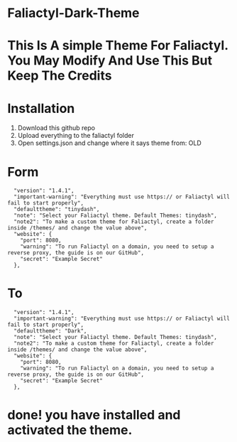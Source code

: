 # Faliactyl-Dark-Theme

# This Is A simple Theme For Faliactyl. You May Modify And Use This But Keep The Credits

# Installation

1. Download this github repo
2. Upload everything to the faliactyl folder
3. Open settings.json and change where it says theme from: OLD
 
# Form

```{
  "version": "1.4.1",
  "important-warning": "Everything must use https:// or Faliactyl will fail to start properly",
  "defaulttheme": "tinydash",
  "note": "Select your Faliactyl theme. Default Themes: tinydash",
  "note2": "To make a custom theme for Faliactyl, create a folder inside /themes/ and change the value above",
  "website": {
    "port": 8080,
    "warning": "To run Faliactyl on a domain, you need to setup a reverse proxy, the guide is on our GitHub",
    "secret": "Example Secret"
  },
```

# To

```{
  "version": "1.4.1",
  "important-warning": "Everything must use https:// or Faliactyl will fail to start properly",
  "defaulttheme": "Dark",
  "note": "Select your Faliactyl theme. Default Themes: tinydash",
  "note2": "To make a custom theme for Faliactyl, create a folder inside /themes/ and change the value above",
  "website": {
    "port": 8080,
    "warning": "To run Faliactyl on a domain, you need to setup a reverse proxy, the guide is on our GitHub",
    "secret": "Example Secret"
  },
```

# done! you have installed and activated the theme.

